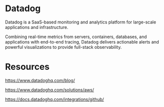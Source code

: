 # Datadog

Datadog is a SaaS-based monitoring and analytics platform for large-scale applications and infrastructure.

 Combining real-time metrics from servers, containers, databases, and applications with end-to-end tracing, Datadog delivers actionable alerts and powerful visualizations to provide full-stack observability.



# Resources

https://www.datadoghq.com/blog/

https://www.datadoghq.com/solutions/aws/

https://docs.datadoghq.com/integrations/github/
